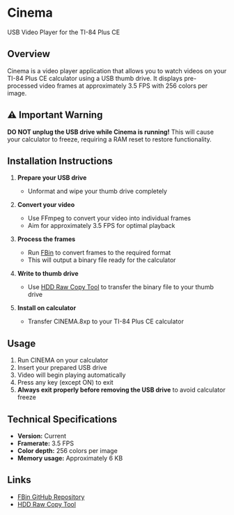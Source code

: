 # Cinema

USB Video Player for the TI-84 Plus CE

## Overview

Cinema is a video player application that allows you to watch videos on your TI-84 Plus CE calculator using a USB thumb drive. It displays pre-processed video frames at approximately 3.5 FPS with 256 colors per image.

## ⚠️ Important Warning

**DO NOT unplug the USB drive while Cinema is running!** This will cause your calculator to freeze, requiring a RAM reset to restore functionality.

## Installation Instructions

1. **Prepare your USB drive**
   - Unformat and wipe your thumb drive completely

2. **Convert your video**
   - Use FFmpeg to convert your video into individual frames
   - Aim for approximately 3.5 FPS for optimal playback

3. **Process the frames**
   - Run [FBin](https://github.com/will-dabeast09/fbin) to convert frames to the required format
   - This will output a binary file ready for the calculator

4. **Write to thumb drive**
   - Use [HDD Raw Copy Tool](https://hddguru.com/software/HDD-Raw-Copy-Tool/) to transfer the binary file to your thumb drive

5. **Install on calculator**
   - Transfer CINEMA.8xp to your TI-84 Plus CE calculator

## Usage

1. Run CINEMA on your calculator
2. Insert your prepared USB drive
3. Video will begin playing automatically
4. Press any key (except ON) to exit
5. **Always exit properly before removing the USB drive** to avoid calculator freeze

## Technical Specifications

- **Version:** Current
- **Framerate:** 3.5 FPS
- **Color depth:** 256 colors per image
- **Memory usage:** Approximately 6 KB

## Links

- [FBin GitHub Repository](https://github.com/will-dabeast09/fbin)
- [HDD Raw Copy Tool](https://hddguru.com/software/HDD-Raw-Copy-Tool/)
